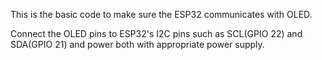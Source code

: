 This is the basic code to make sure the ESP32 communicates with OLED.

Connect the OLED pins to ESP32's I2C pins such as SCL(GPIO 22) and SDA(GPIO 21) and power both with appropriate power supply.


